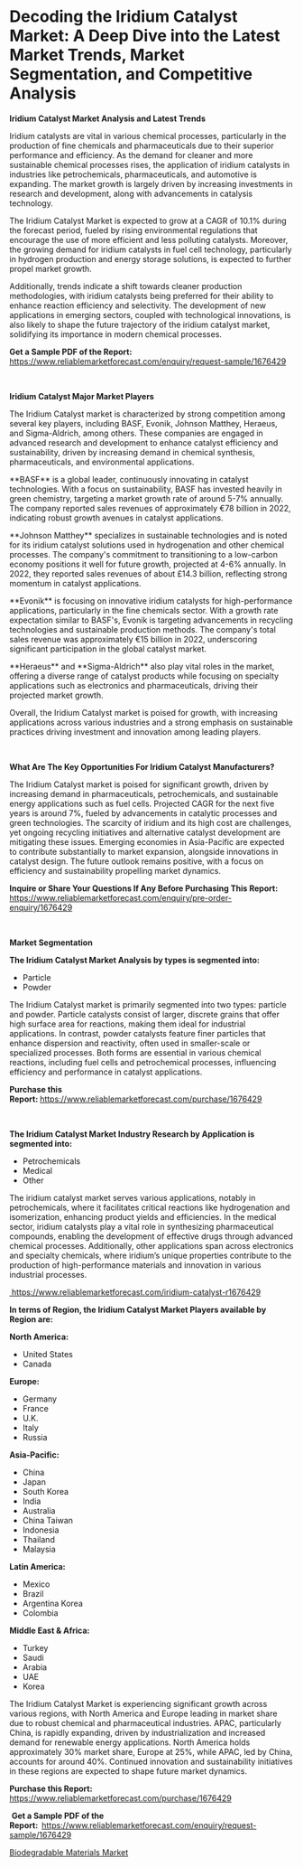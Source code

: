 <p><h1>Decoding the Iridium Catalyst Market: A Deep Dive into the Latest Market Trends, Market Segmentation, and Competitive Analysis</h1></p><p><strong>Iridium Catalyst Market Analysis and Latest Trends</strong></p>
<p><p>Iridium catalysts are vital in various chemical processes, particularly in the production of fine chemicals and pharmaceuticals due to their superior performance and efficiency. As the demand for cleaner and more sustainable chemical processes rises, the application of iridium catalysts in industries like petrochemicals, pharmaceuticals, and automotive is expanding. The market growth is largely driven by increasing investments in research and development, along with advancements in catalysis technology.</p><p>The Iridium Catalyst Market is expected to grow at a CAGR of 10.1% during the forecast period, fueled by rising environmental regulations that encourage the use of more efficient and less polluting catalysts. Moreover, the growing demand for iridium catalysts in fuel cell technology, particularly in hydrogen production and energy storage solutions, is expected to further propel market growth. </p><p>Additionally, trends indicate a shift towards cleaner production methodologies, with iridium catalysts being preferred for their ability to enhance reaction efficiency and selectivity. The development of new applications in emerging sectors, coupled with technological innovations, is also likely to shape the future trajectory of the iridium catalyst market, solidifying its importance in modern chemical processes.</p></p>
<p><strong>Get a Sample PDF of the Report:&nbsp;</strong> <a href="https://www.reliablemarketforecast.com/enquiry/request-sample/1676429?utm_campaign=3108&utm_medium=2&utm_source=Github&utm_content=ia&utm_term=24032025&utm_id=iridium-catalyst">https://www.reliablemarketforecast.com/enquiry/request-sample/1676429</a></p>
<p>&nbsp;</p>
<p><strong>Iridium Catalyst Major Market Players</strong></p>
<p><p>The Iridium Catalyst market is characterized by strong competition among several key players, including BASF, Evonik, Johnson Matthey, Heraeus, and Sigma-Aldrich, among others. These companies are engaged in advanced research and development to enhance catalyst efficiency and sustainability, driven by increasing demand in chemical synthesis, pharmaceuticals, and environmental applications.</p><p>**BASF** is a global leader, continuously innovating in catalyst technologies. With a focus on sustainability, BASF has invested heavily in green chemistry, targeting a market growth rate of around 5-7% annually. The company reported sales revenues of approximately €78 billion in 2022, indicating robust growth avenues in catalyst applications.</p><p>**Johnson Matthey** specializes in sustainable technologies and is noted for its iridium catalyst solutions used in hydrogenation and other chemical processes. The company's commitment to transitioning to a low-carbon economy positions it well for future growth, projected at 4-6% annually. In 2022, they reported sales revenues of about £14.3 billion, reflecting strong momentum in catalyst applications.</p><p>**Evonik** is focusing on innovative iridium catalysts for high-performance applications, particularly in the fine chemicals sector. With a growth rate expectation similar to BASF's, Evonik is targeting advancements in recycling technologies and sustainable production methods. The company's total sales revenue was approximately €15 billion in 2022, underscoring significant participation in the global catalyst market.</p><p>**Heraeus** and **Sigma-Aldrich** also play vital roles in the market, offering a diverse range of catalyst products while focusing on specialty applications such as electronics and pharmaceuticals, driving their projected market growth.</p><p>Overall, the Iridium Catalyst market is poised for growth, with increasing applications across various industries and a strong emphasis on sustainable practices driving investment and innovation among leading players.</p></p>
<p>&nbsp;</p>
<p><strong>What Are The Key Opportunities For Iridium Catalyst Manufacturers?</strong></p>
<p><p>The Iridium Catalyst market is poised for significant growth, driven by increasing demand in pharmaceuticals, petrochemicals, and sustainable energy applications such as fuel cells. Projected CAGR for the next five years is around 7%, fueled by advancements in catalytic processes and green technologies. The scarcity of iridium and its high cost are challenges, yet ongoing recycling initiatives and alternative catalyst development are mitigating these issues. Emerging economies in Asia-Pacific are expected to contribute substantially to market expansion, alongside innovations in catalyst design. The future outlook remains positive, with a focus on efficiency and sustainability propelling market dynamics.</p></p>
<p><strong>Inquire or Share Your Questions If Any Before Purchasing This Report:</strong> <a href="https://www.reliablemarketforecast.com/enquiry/pre-order-enquiry/1676429?utm_campaign=3108&utm_medium=2&utm_source=Github&utm_content=ia&utm_term=24032025&utm_id=iridium-catalyst">https://www.reliablemarketforecast.com/enquiry/pre-order-enquiry/1676429</a></p>
<p>&nbsp;</p>
<p><strong>Market Segmentation</strong></p>
<p><strong>The Iridium Catalyst Market Analysis by types is segmented into:</strong></p>
<p><ul><li>Particle</li><li>Powder</li></ul></p>
<p><p>The Iridium Catalyst market is primarily segmented into two types: particle and powder. Particle catalysts consist of larger, discrete grains that offer high surface area for reactions, making them ideal for industrial applications. In contrast, powder catalysts feature finer particles that enhance dispersion and reactivity, often used in smaller-scale or specialized processes. Both forms are essential in various chemical reactions, including fuel cells and petrochemical processes, influencing efficiency and performance in catalyst applications.</p></p>
<p><strong>Purchase this Report:&nbsp;</strong><a href="https://www.reliablemarketforecast.com/purchase/1676429?utm_campaign=3108&utm_medium=2&utm_source=Github&utm_content=ia&utm_term=24032025&utm_id=iridium-catalyst">https://www.reliablemarketforecast.com/purchase/1676429</a></p>
<p>&nbsp;</p>
<p><strong>The Iridium Catalyst Market Industry Research by Application is segmented into:</strong></p>
<p><ul><li>Petrochemicals</li><li>Medical</li><li>Other</li></ul></p>
<p><p>The iridium catalyst market serves various applications, notably in petrochemicals, where it facilitates critical reactions like hydrogenation and isomerization, enhancing product yields and efficiencies. In the medical sector, iridium catalysts play a vital role in synthesizing pharmaceutical compounds, enabling the development of effective drugs through advanced chemical processes. Additionally, other applications span across electronics and specialty chemicals, where iridium’s unique properties contribute to the production of high-performance materials and innovation in various industrial processes.</p></p>
<p><a href="https://www.reliablemarketforecast.com/iridium-catalyst-r1676429?utm_campaign=3108&utm_medium=2&utm_source=Github&utm_content=ia&utm_term=24032025&utm_id=iridium-catalyst">&nbsp;https://www.reliablemarketforecast.com/iridium-catalyst-r1676429</a></p>
<p><strong>In terms of Region, the Iridium Catalyst Market Players available by Region are:</strong></p>
<p>
    <p> <strong> North America: </strong>
        <ul>
            <li>United States</li>
            <li>Canada</li>
        </ul>
        </p> 
    <p> <strong> Europe: </strong>
        <ul>
            <li>Germany</li>
            <li>France</li>
            <li>U.K.</li>
            <li>Italy</li>
            <li>Russia</li>
        </ul>
        </p> 
    <p> <strong> Asia-Pacific: </strong>
        <ul>
            <li>China</li>
            <li>Japan</li>
            <li>South Korea</li>
            <li>India</li>
            <li>Australia</li>
            <li>China Taiwan</li>
            <li>Indonesia</li>
            <li>Thailand</li>
            <li>Malaysia</li>
        </ul>
        </p> 
    <p> <strong> Latin America: </strong>
        <ul>
            <li>Mexico</li>
            <li>Brazil</li>
            <li>Argentina Korea</li>
            <li>Colombia</li>
        </ul>
        </p> 
    <p> <strong> Middle East & Africa: </strong>
        <ul>
            <li>Turkey</li>
            <li>Saudi</li>
            <li>Arabia</li>
            <li>UAE</li>
            <li>Korea</li>
        </ul>
    </p>
    </p>
<p><p>The Iridium Catalyst Market is experiencing significant growth across various regions, with North America and Europe leading in market share due to robust chemical and pharmaceutical industries. APAC, particularly China, is rapidly expanding, driven by industrialization and increased demand for renewable energy applications. North America holds approximately 30% market share, Europe at 25%, while APAC, led by China, accounts for around 40%. Continued innovation and sustainability initiatives in these regions are expected to shape future market dynamics.</p></p>
<p><strong>Purchase this Report: </strong><a href="https://www.reliablemarketforecast.com/purchase/1676429?utm_campaign=3108&utm_medium=2&utm_source=Github&utm_content=ia&utm_term=24032025&utm_id=iridium-catalyst">https://www.reliablemarketforecast.com/purchase/1676429</a></p>
<p>&nbsp;<strong>Get a Sample PDF of the Report:&nbsp;&nbsp;</strong><a href="https://www.reliablemarketforecast.com/enquiry/request-sample/1676429?utm_campaign=3108&utm_medium=2&utm_source=Github&utm_content=ia&utm_term=24032025&utm_id=iridium-catalyst">https://www.reliablemarketforecast.com/enquiry/request-sample/1676429</a></p>
<p><strong></strong></p>
<p><p><a href="https://github.com/kaloyhboosh/Market-Research-Report-List-1/blob/main/biodegradable-materials-market.md?utm_campaign=3108&utm_medium=2&utm_source=Github&utm_content=ia&utm_term=24032025&utm_id=iridium-catalyst">Biodegradable Materials Market</a></p></p>